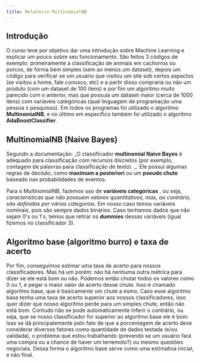 ```yaml
---
title: Relatório MultinomialNB
---
```


## Introdução

O curso teve por objetivo dar uma introdução sobre Machine Learning e explicar um pouco sobre seu funcionamento. São feitos 3 códigos de exemplo: primeiramente a classificação de animais em cachorros ou porcos, de forma bem simples (sem ao menos um dataset), depois um código para verificar se um usuário que visitou um site sob certos aspectos (se visitou a home, fale conosco, etc) e a partir disso compraria ou não um produto (com um dataset de 100 itens) e por fim um algoritmo muito parecido com o anterior, mas que possuia um dataset maior (cerca de 1000 itens) com variáveis categóricas (qual linguagem de programação uma pessoa x pesquisou). Em todos os programas foi utilizado o algoritmo __MultinomialNB__, e no último em específico também foi utilizado o algoritmo __AdaBoostClassifier__. 


## MultinomialNB (Naive Bayes)

Segundo a documentação: _O classificador __multinomial Naive Bayes__ é adequado para classificação com recursos discretos (por exemplo, contagem de palavras para classificação de texto). _. Ele possui algumas regras de decisão, como __maximum a posteriori__ ou um __pseudo chute__ baseado nas probabilidades de eventos.

Para o MultinomialNB, fazemos uso de __variáveis categóricas__ , ou seja, _características que não possuem valores quantitativos, mas, ao contrário, são definidas por várias categorias_. Em nosso caso temos variáveis nominais, pois são sempre dados binários. Caso tenhamos dados que não sejam 0's ou 1's, temos que retirar os __dummies__ dessas variáveis (igual fizemos no classificador 3).

## Algoritmo base (algoritmo burro) e taxa de acerto

Por fim, conseguimos estimar uma taxa de acerto para nossos classificadores. Mas há um porém: não há nenhuma outra métrica para dizer se ele está bom ou não. Podemos então chutar todos os valores como 0 ou 1, e pegar o maior valor de acerto desse chute. Isso é chamado algoritmo base, que é basicamente um chute a esmo. Caso esse algoritmo base tenha uma taxa de acerto superior aos nossos classificadores, isso quer dizer que nosso algoritmo perde para um simples chute, então não está bom. Contudo não se pode automaticamente inferir o contrário, ou seja, que se nosso classificador for superior ao algoritmo base ele é bom. Isso se dá principalemente pelo fato de que a porcentagem de acerto deve considerar diversos fatores como quantidade de dados testada (e/ou validada), o problema que estou trabalhando (prevendo se um usuário fará uma compra ou a chance de haver um terremoto?) ou mesmo questões negociais. Dessa forma o algoritmo base serve como uma estimativa inicial, e não final.